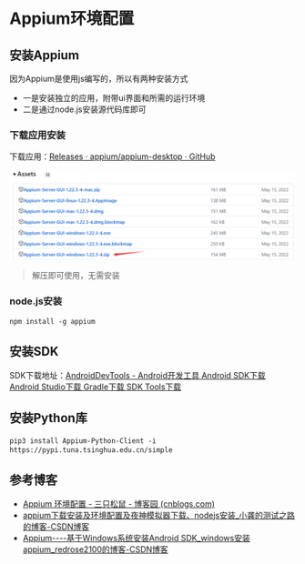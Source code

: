 # Appium环境配置

## 安装Appium

因为Appium是使用js编写的，所以有两种安装方式

- 一是安装独立的应用，附带ui界面和所需的运行环境
- 二是通过node.js安装源代码库即可

### 下载应用安装

下载应用：[Releases · appium/appium-desktop · GitHub](https://github.com/appium/appium-desktop/releases?page=1)

<img src="img/3.Appium环境配置/image-20231101210517880.png" alt="image-20231101210517880" style="zoom:67%;" />

> 解压即可使用，无需安装

### node.js安装

```
npm install -g appium
```

## 安装SDK

SDK下载地址：[AndroidDevTools - Android开发工具 Android SDK下载 Android Studio下载 Gradle下载 SDK Tools下载](https://www.androiddevtools.cn/)

## 安装Python库

```
pip3 install Appium-Python-Client -i https://pypi.tuna.tsinghua.edu.cn/simple
```

## 参考博客

- [Appium 环境配置 - 三只松鼠 - 博客园 (cnblogs.com)](https://www.cnblogs.com/shenh/p/11758917.html)
- [appium下载安装及环境配置及夜神模拟器下载、nodejs安装_小龚的测试之路的博客-CSDN博客](https://blog.csdn.net/weixin_45638642/article/details/131470157)
- [Appium----基于Windows系统安装Android SDK_windows安装appium_redrose2100的博客-CSDN博客](https://blog.csdn.net/redrose2100/article/details/129097301)